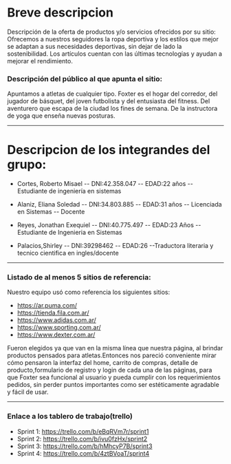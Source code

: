 # Breve descripcion

Descripción de la oferta de productos y/o servicios ofrecidos por su sitio:
Ofrecemos a nuestros seguidores la ropa deportiva y los estilos que mejor se adaptan a sus necesidades deportivas, sin dejar de lado la sostenibilidad. Los artículos cuentan con las últimas tecnologías y  ayudan a mejorar el rendimiento.

### Descripción del público al que apunta el sitio:

Apuntamos a atletas de cualquier tipo. Foxter es el hogar del corredor, del jugador de básquet, del joven futbolista y del entusiasta del fitness. Del aventurero que escapa de la ciudad los fines de semana. De la instructora de yoga que enseña nuevas posturas.

------------------------------------------------

# Descripcion de los integrandes del grupo:

- Cortes, Roberto Misael -- DNI:42.358.047 -- EDAD:22 años -- Estudiante de ingeniería en sistemas

- Alaniz, Eliana Soledad -- DNI:34.803.885 -- EDAD:31 años -- Licenciada en Sistemas -- Docente

- Reyes, Jonathan Exequiel -- DNI:40.775.497 -- EDAD:23 Años -- Estudiante de Ingenieria en Sistemas

- Palacios,Shirley -- DNI:39298462 -- EDAD:26 --Traductora literaria y tecnico cientifica en ingles/docente

----------------------------------------------

### Listado de al menos 5 sitios de referencia:

Nuestro equipo usó como referencia los siguientes sitios:

- https://ar.puma.com/
- https://tienda.fila.com.ar/
- https://www.adidas.com.ar/
- https://www.sporting.com.ar/
- https://www.dexter.com.ar/

Fueron elegidos ya que van en la misma línea que nuestra página,
al brindar productos pensados para atletas.Entonces nos pareció
conveniente mirar cómo pensaron la interfaz del home, carrito 
de compras, detalle de producto,formulario de registro y login de cada una de las páginas,
para que Foxter sea funcional al usuario y pueda cumplir con los
requerimientos pedidos, sin perder puntos  importantes como ser
estéticamente agradable y fácil de usar.

---------------------------------------------------
### Enlace a los tablero de trabajo(trello)
- Sprint 1: https://trello.com/b/eBqRVm7r/sprint1
- Sprint 2: https://trello.com/b/ivu0fzHx/sprint2
- Sprint 3: https://trello.com/b/hMhcyP7B/sprint3
- Sprint 4: https://trello.com/b/4ztBVoaT/sprint4

